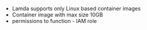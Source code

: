 - Lamda supports only Linux based container images
- Container image with max size 10GB
- permissions to function - IAM role